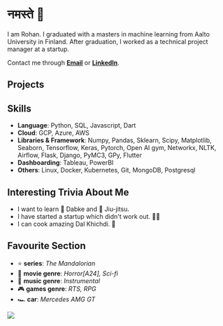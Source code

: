 # नमस्ते 🙏
I am Rohan. I graduated with a masters in machine learning from Aalto University in Finland. After graduation, I worked as a technical project manager at a startup. 

Contact me through **[Email](rohanchauhan22@gmail.com)** or **[LinkedIn](https://www.linkedin.com/in/rohan22/)**.

## Projects

## Skills
* **Language**: Python, SQL, Javascript, Dart
* **Cloud**: GCP, Azure, AWS
* **Libraries & Framework**: Numpy, Pandas, Sklearn, Scipy, Matplotlib, Seaborn, Tensorflow, Keras, Pytorch, Open AI gym, Networkx, NLTK, Airflow, Flask, Django, PyMC3, GPy, Flutter
* **Dashboarding**: Tableau, PowerBI
* **Others**: Linux, Docker, Kubernetes, Git, MongoDB, Postgresql

## Interesting Trivia About Me
* I want to learn 🕺 Dabke and 🥋 Jiu-jitsu.
* I have started a startup which didn't work out. 🤷‍♂️
* I can cook amazing Dal Khichdi. 🥘

## Favourite Section
* ⭐ **series**: *The Mandalorian*
* 🎥 **movie genre**: *Horror[A24], Sci-fi*
* 🎵 **music genre**: *Instrumental*
* 🎮 **games genre**: *RTS, RPG*
* 🏎️ **car**: *Mercedes AMG GT*

![](https://komarev.com/ghpvc/?username=rohanchauhan&color=ff69b4)
